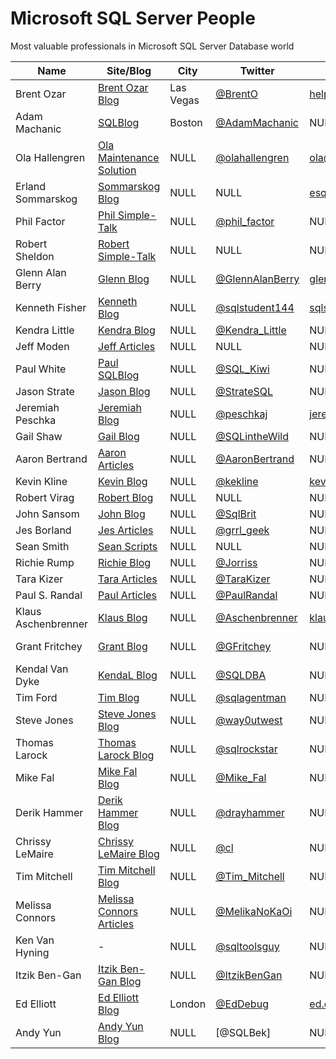 # Microsoft SQL Server People
Most valuable professionals in Microsoft SQL Server Database world

| Name                | Site/Blog                  | City      | Twitter           | Email                             | MVP | MVP page         |
|---------------------|----------------------------|-----------|-------------------|-----------------------------------|----:|------------------|
| Brent Ozar          | [Brent Ozar Blog]          | Las Vegas | [@BrentO]         | help@brentozar.com                | 7   | [Ozar MVP]       |
| Adam Machanic       | [SQLBlog]                  | Boston    | [@AdamMachanic]   | NULL                              | 12  | [Machanic MVP]   |
| Ola Hallengren      | [Ola Maintenance Solution] | NULL      | [@olahallengren]  | ola@hallengren.com                | 3   | [Hallengren MVP] |
| Erland Sommarskog   | [Sommarskog Blog]          | NULL      | NULL              | esquel@sommarskog.se              | 13  | [Sommarskog MVP] |
| Phil Factor         | [Phil Simple-Talk]         | NULL      | [@phil_factor]    | NULL                              | -   | -                |
| Robert Sheldon      | [Robert Simple-Talk]       | NULL      | NULL              | NULL                              | -   | -                |
| Glenn Alan Berry    | [Glenn Blog]               | NULL      | [@GlennAlanBerry] | glenn@SQLskills.com               | 9   | [Berry MVP]      |
| Kenneth Fisher      | [Kenneth Blog]             | NULL      | [@sqlstudent144]  | sqlstudent144@gmail.com           | -   | -                |
| Kendra Little       | [Kendra Blog]              | NULL      | [@Kendra_Little]  | NULL                              | 4   | [Little MVP]     |
| Jeff Moden          | [Jeff Articles]            | NULL      | NULL              | NULL                              | 8   | [Moden MVP]      |
| Paul White          | [Paul SQLBlog]             | NULL      | [@SQL_Kiwi]       | NULL                              | 5   | [White MVP]      |
| Jason Strate        | [Jason Blog]               | NULL      | [@StrateSQL]      | NULL                              | 7   | [Strate MVP]     |
| Jeremiah Peschka    | [Jeremiah Blog]            | NULL      | [@peschkaj]       | jeremiah.peschka@gmail.com        | 5   | [Peschka MVP]    |
| Gail Shaw           | [Gail Blog]                | NULL      | [@SQLintheWild]   | NULL                              | 8   | [Shaw MVP]       |
| Aaron Bertrand      | [Aaron Articles]           | NULL      | [@AaronBertrand]  | NULL                              | 19  | [Bertrand MVP]   |
| Kevin Kline         | [Kevin Blog]               | NULL      | [@kekline]        | kevin_e_kline@yahoo.com           | 13  | [Kline MVP]      |
| Robert Virag        | [Robert Blog]              | NULL      | NULL              | NULL                              | -   | -                |
| John Sansom         | [John Blog]                | NULL      | [@SqlBrit]        | NULL                              | -   | -                |
| Jes Borland         | [Jes Articles]             | NULL      | [@grrl_geek]      | NULL                              | 4   | [Borland MVP]    |
| Sean Smith          | [Sean Scripts]             | NULL      | NULL              | NULL                              | -   | -                |
| Richie Rump         | [Richie Blog]              | NULL      | [@Jorriss]        | NULL                              | -   | -                |
| Tara Kizer          | [Tara Articles]            | NULL      | [@TaraKizer]      | NULL                              | 9   | [Kizer MVP]      |
| Paul S. Randal      | [Paul Articles]            | NULL      | [@PaulRandal]     | NULL                              | 8   | [Randal MVP]     |
| Klaus Aschenbrenner | [Klaus Blog]               | NULL      | [@Aschenbrenner]  | klaus.aschenbrenner@sqlpassion.at | -   | -                |
| Grant Fritchey      | [Grant Blog]               | NULL      | [@GFritchey]      | NULL                              | 7   | [Fritchey MVP]   |
| Kendal Van Dyke     | [KendaL Blog]              | NULL      | [@SQLDBA]         | NULL                              | -   | -                |
| Tim Ford            | [Tim Blog]                 | NULL      | [@sqlagentman]    | NULL                              | 7   | [Ford MVP]       |
| Steve Jones         | [Steve Jones Blog]         | NULL      | [@way0utwest]     | NULL                              | 9   | [Jones MVP]      |
| Thomas Larock       | [Thomas Larock Blog]       | NULL      | [@sqlrockstar]    | NULL                              | 7   | [LaRock MVP]     |
| Mike Fal            | [Mike Fal Blog]            | NULL      | [@Mike_Fal]       | NULL                              | -   | -                |
| Derik Hammer        | [Derik Hammer Blog]        | NULL      | [@drayhammer]     | NULL                              | -   | -                |
| Chrissy LeMaire     | [Chrissy LeMaire Blog]     | NULL      | [@cl]             | NULL                              | 1   | [LeMaire MVP]    |
| Tim Mitchell        | [Tim Mitchell Blog]        | NULL      | [@Tim_Mitchell]   | NULL                              | 7   | [Mitchell MVP]   |
| Melissa Connors     | [Melissa Connors Articles] | NULL      | [@MelikaNoKaOi]   | NULL                              | -   | -                |
| Ken Van Hyning      | -                          | NULL      | [@sqltoolsguy]    | NULL                              | -   | -                |
| Itzik Ben-Gan       | [Itzik Ben-Gan Blog]       | NULL      | [@ItzikBenGan]    | NULL                              | 17  | [Ben-Gan MVP]    |
| Ed Elliott          | [Ed Elliott Blog]          | London    | [@EdDebug]        | ed.elliott@outlook.com            | -   | -                |
| Andy Yun            | [Andy Yun Blog]            | NULL      | [@SQLBek]         | NULL                              | -   | -                |


[Brent Ozar Blog]:http://www.brentozar.com/
[SQLBlog]:http://sqlblog.com
[Ola Maintenance Solution]:https://ola.hallengren.com/
[Sommarskog Blog]:http://www.sommarskog.se/
[Phil Simple-Talk]:https://www.simple-talk.com/author/phil-factor/
[Robert Simple-Talk]:https://www.simple-talk.com/author/robert-sheldon/
[Glenn Blog]:https://sqlserverperformance.wordpress.com/
[Kenneth Blog]:http://sqlstudies.com/
[Kendra Blog]:http://www.littlekendra.com/
[Jeff Articles]:http://www.sqlservercentral.com/Authors/Articles/Jeff_Moden/80567/
[Paul SQLBlog]:http://sqlblog.com/blogs/paul_white/
[Jason Blog]:http://www.jasonstrate.com/
[Jeremiah Blog]:http://facility9.com/
[Gail Blog]:http://sqlinthewild.co.za
[Aaron Articles]:http://sqlperformance.com/author/abertrand
[Kevin Blog]:http://kevinekline.com/
[Robert Blog]:http://www.sqlapprentice.net/
[John Blog]:http://www.johnsansom.com/
[Jes Articles]:http://blogs.lessthandot.com/index.php/author/grrlgeek/
[Sean Scripts]:http://www.sqlservercentral.com/Authors/Scripts/Sean_Smith/776614/
[Richie Blog]:http://www.jorriss.net/
[Tara Articles]:https://www.brentozar.com/archive/author/tara/
[Paul Articles]:http://www.sqlskills.com/blogs/paul/
[Klaus Blog]:https://www.sqlpassion.at
[Grant Blog]:http://www.scarydba.com/
[Kendal Blog]:http://www.kendalvandyke.com/
[Tim Blog]:http://thesqlagentman.com/
[Steve Jones Blog]:https://voiceofthedba.wordpress.com/
[Thomas Larock Blog]:http://thomaslarock.com/
[Mike Fal Blog]:http://www.mikefal.net
[Derik Hammer Blog]:http://www.sqlhammer.com/
[Chrissy LeMaire Blog]:https://blog.netnerds.net/author/chrissy/
[Tim Mitchell Blog]:https://www.timmitchell.net
[Melissa Connors Articles]:http://blogs.sqlsentry.com/author/melissaconnors/
[Itzik Ben-Gan Blog]:http://tsql.solidq.com/
[Ed Elliott Blog]:https://the.agilesql.club/Blogs/Ed-Elliott/About
[Andy Yun Blog]:https://sqlbek.wordpress.com

[@BrentO]:https://twitter.com/BrentO
[@AdamMachanic]:https://twitter.com/AdamMachanic
[@olahallengren]:https://twitter.com/olahallengren
[@phil_factor]:https://twitter.com/phil_factor
[@GlennAlanBerry]:https://twitter.com/GlennAlanBerry
[@sqlstudent144]:https://twitter.com/sqlstudent144
[@Kendra_Little]:https://twitter.com/Kendra_Little
[@SQL_Kiwi]:https://twitter.com/SQL_Kiwi
[@StrateSQL]:https://twitter.com/StrateSQL
[@peschkaj]:https://twitter.com/peschkaj
[@SQLintheWild]:https://twitter.com/SQLintheWild
[@AaronBertrand]:https://twitter.com/AaronBertrand
[@kekline]:https://twitter.com/kekline
[@SqlBrit]:https://twitter.com/SqlBrit
[@grrl_geek]:https://twitter.com/grrl_geek
[@Jorriss]:https://twitter.com/Jorriss
[@TaraKizer]:https://twitter.com/TaraKizer
[@PaulRandal]:https://twitter.com/PaulRandal
[@Aschenbrenner]:https://twitter.com/Aschenbrenner
[@GFritchey]:https://twitter.com/GFritchey
[@SQLDBA]:https://twitter.com/SQLDBA
[@sqlagentman]:https://twitter.com/sqlagentman
[@way0utwest]:https://twitter.com/way0utwest
[@sqlrockstar]:https://twitter.com/sqlrockstar
[@Mike_Fal]:https://twitter.com/Mike_Fal
[@drayhammer]:https://twitter.com/drayhammer
[@cl]:https://twitter.com/cl
[@Tim_Mitchell]:https://twitter.com/Tim_Mitchell
[@MelikaNoKaOi]:https://twitter.com/MelikaNoKaOi
[@sqltoolsguy]:https://twitter.com/sqltoolsguy
[@ItzikBenGan]:https://twitter.com/ItzikBenGan
[@EdDebug]:https://twitter.com/EdDebug

[Ozar MVP]:https://mvp.microsoft.com/en-us/PublicProfile/4025575?fullName=Brent%20%20Ozar
[Machanic MVP]:https://mvp.microsoft.com/en-us/PublicProfile/10761?fullName=Adam%20%20Machanic
[Hallengren MVP]:https://mvp.microsoft.com/en-us/PublicProfile/5000459?fullName=Ola%20%20Hallengren
[Sommarskog MVP]:https://mvp.microsoft.com/en-us/PublicProfile/5440?fullName=erland%20sommarskog
[Berry MVP]:https://mvp.microsoft.com/en-us/PublicProfile/4000600?fullName=Glenn%20Alan%20Berry
[Little MVP]:https://mvp.microsoft.com/en-us/PublicProfile/4039606?fullName=Kendra%20%20Little
[Moden MVP]:https://mvp.microsoft.com/en-us/PublicProfile/4020758?fullName=jeff%20moden
[White MVP]:https://mvp.microsoft.com/en-us/PublicProfile/4032572?fullName=Paul%20%20White
[Strate MVP]:https://mvp.microsoft.com/en-us/PublicProfile/4025370?fullName=Jason%20%20Strate
[Peschka MVP]:https://mvp.microsoft.com/en-us/PublicProfile/4025617?fullName=Jeremiah%20%20Peschka
[Shaw MVP]:https://mvp.microsoft.com/en-us/PublicProfile/4020752?fullName=gail%20shaw
[Bertrand MVP]:https://mvp.microsoft.com/en-us/PublicProfile/8140?fullName=Aaron%20%20Bertrand
[Kline MVP]:https://mvp.microsoft.com/en-us/PublicProfile/9508?fullName=Kevin%20E%20Kline
[Borland MVP]:https://mvp.microsoft.com/en-us/PublicProfile/4039609?fullName=Jes%20%20Borland
[Kizer MVP]:https://mvp.microsoft.com/en-us/PublicProfile/4000602?fullName=Tara%20Lyn%20Kizer
[Randal MVP]:https://mvp.microsoft.com/en-us/PublicProfile/4015673?fullName=Paul%20S.%20Randal
[Fritchey MVP]:https://mvp.microsoft.com/en-us/PublicProfile/4025126?fullName=Grant%20%20Fritchey
[Ford MVP]:https://mvp.microsoft.com/en-us/PublicProfile/4025585?fullName=Timothy%20%20Ford
[Jones MVP]:https://mvp.microsoft.com/en-us/PublicProfile/4014238?fullName=Steve%20%20Jones
[LaRock MVP]:https://mvp.microsoft.com/en-us/PublicProfile/4025219?fullName=Thomas%20%20LaRock
[LeMaire MVP]:https://mvp.microsoft.com/en-us/PublicProfile/5001321?fullName=Chrissy%20%20LeMaire
[Mitchell MVP]:https://mvp.microsoft.com/en-us/PublicProfile/4027186?fullName=Tim%20%20Mitchell
[Ben-Gan MVP]:https://mvp.microsoft.com/en-us/PublicProfile/6819?fullName=Itzik%20%20Ben-Gan
